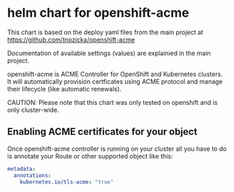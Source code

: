 # helm chart for openshift-acme

This chart is based on the deploy yaml files from the main project at https://github.com/tnozicka/openshift-acme

Documentation of available settings (values) are explainied in the main project.

openshift-acme is ACME Controller for OpenShift and Kubernetes clusters. It will automatically provision certficates using ACME protocol and manage their lifecycle (like automatic renewals).

CAUTION: Please note that this chart was only tested on openshift and is only cluster-wide.

## Enabling ACME certificates for your object
Once openshift-acme controller is running on your cluster all you have to do is annotate your Route or other supported object like this:

```yaml
metadata:
  annotations:
    kubernetes.io/tls-acme: "true"
```
